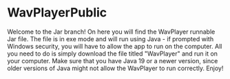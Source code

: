 # WavPlayerPublic
Welcome to the Jar branch! On here you will find the WavPlayer runnable Jar file. The file is in exe mode and will run using Java - if prompted with Windows security, you will have to allow the app to run on the computer. All you need to do is simply download the file titled "WavPlayer" and run it on your computer. Make sure that you have Java 19 or a newer version, since older versions of Java might not allow the WavPlayer to run correctly. Enjoy!

